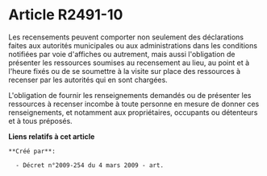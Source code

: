 # Article R2491-10

Les recensements peuvent comporter non seulement des déclarations faites aux autorités municipales ou aux administrations
dans les conditions notifiées par voie d'affiches ou autrement, mais aussi l'obligation de présenter les ressources soumises
au recensement au lieu, au point et à l'heure fixés ou de se soumettre à la visite sur place des ressources à recenser par
les autorités qui en sont chargées.

L'obligation de fournir les renseignements demandés ou de présenter les ressources à recenser incombe à toute personne en
mesure de donner ces renseignements, et notamment aux propriétaires, occupants ou détenteurs et à tous préposés.

**Liens relatifs à cet article**

	**Créé par**:

	  - Décret n°2009-254 du 4 mars 2009 - art.
